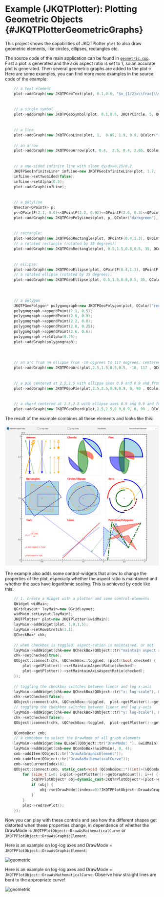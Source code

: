 # Example (JKQTPlotter): Plotting Geometric Objects {#JKQTPlotterGeometricGraphs}

This project shows the capabilities of JKQTPlotter `plot` to also draw geometric elements, like circles, ellipses, rectangles etc.

The source code of the main application can be found in  [`geometric.cpp`](https://github.com/jkriege2/JKQtPlotter/tree/master/examples/geometric/geometric.cpp). First a plot is generated and the axis aspect ratio is set to 1, so an accurate plot is generated. Then several geometric graphs are added to the plot-> Here are some examples, you can find more more examples in the source code of the example:

```.cpp
    // a text element
    plot->addGraph(new JKQTPGeoText(plot, 0.1,0.6, "$x_{1/2}=\\frac{\\sqrt{b^2-4ac}}{2a}$", 10, QColor("red")));

    
    // a single symbol
    plot->addGraph(new JKQTPGeoSymbol(plot, 0.1,0.6, JKQTPCircle, 5, QColor("grey")));

    
    // a line
    plot->addGraph(new JKQTPGeoLine(plot, 1,  0.05, 1.9, 0.9, QColor("red"), 2));
   
    // an arrow
    plot->addGraph(new JKQTPGeoArrow(plot, 0.4,  2.5, 0.4, 2.65, QColor("green"), JKQTPArrowAndStop, JKQTPFilledArrow, 1));

    
    // a one-sided infinite line with slope dy/dx=0.25/0.2
    JKQTPGeoInfiniteLine* infLine=new JKQTPGeoInfiniteLine(plot, 1.7,  0.2, 0.2, 0.25, QColor("green"), 1.5, Qt::PenStyle::DashLine);
    infLine->setTwoSided(false);
    infLine->setAlpha(0.5);
    plot->addGraph(infLine);

    
    // a polyline
    QVector<QPointF> p;
    p<<QPointF(2.1, 0.0)<<QPointF(2.2, 0.92)<<QPointF(2.6, 0.3)<<QPointF(2.9, 0.9);
    plot->addGraph(new JKQTPGeoPolyLines(plot, p, QColor("darkgreen"), 4, Qt::PenStyle::DashDotLine));

    
    // rectangle:
    plot->addGraph(new JKQTPGeoRectangle(plot, QPointF(0.4,1.3), QPointF(0.9,1.6), QColor("blue"), 1, Qt::SolidLine, rfill));
    // a rotated rectangle (rotated by 35 degrees):
    plot->addGraph(new JKQTPGeoRectangle(plot, 0.5,1.5,0.8,0.5, 35, QColor("darkblue"), 2, Qt::DashLine));

    
    // ellipse:
    plot->addGraph(new JKQTPGeoEllipse(plot, QPointF(0.4,1.3), QPointF(0.9,1.6), QColor("blue"), 1, Qt::SolidLine, rfill));
    // a rotated ellipse (rotated by 35 degrees):
    plot->addGraph(new JKQTPGeoEllipse(plot, 0.5,1.5,0.8,0.5, 35, QColor("darkblue"), 2, Qt::DashLine));


    
    // a polygon
    JKQTPGeoPolygon* polygongraph=new JKQTPGeoPolygon(plot, QColor("red"), 2, Qt::PenStyle::DashLine, QColor("salmon"));
    polygongraph->appendPoint(2.1, 0.5);
    polygongraph->appendPoint(2.9, 0.9);
    polygongraph->appendPoint(2.2, 0.8);
    polygongraph->appendPoint(2.8, 0.25);
    polygongraph->appendPoint(2.6, 0.6);
    polygongraph->setAlpha(0.75);
    plot->addGraph(polygongraph);
	

    
    // an arc from an ellipse from -10 degrees to 117 degrees, centered at 2.5,1.5 and full axes of 0.5 and 0.5
    plot->addGraph(new JKQTPGeoArc(plot,2.5,1.5,0.5,0.5, -10, 117 , QColor("orange"), 4, Qt::PenStyle::DashLine));

    
    // a pie centered at 2.5,2.5 with ellipse axes 0.9 and 0.9 and from angle 0 degrees to 90 degrees
    plot->addGraph(new JKQTPGeoPie(plot,2.5,2.5,0.9,0.9, 0, 90 , QColor("blue"), 4, Qt::PenStyle::SolidLine,QColor("lightblue")));

    
    // a chord centered at 2.5,2.5 with ellipse axes 0.9 and 0.9 and from angle 0 degrees to 90 degrees
    plot->addGraph(new JKQTPGeoChord(plot,2.5,2.5,0.9,0.9, 0, 90 , QColor("blue"), 4, Qt::PenStyle::SolidLine,QColor("lightblue")));

```

The result of the example combines all these elements and looks like this:

![geometric](https://raw.githubusercontent.com/jkriege2/JKQtPlotter/master/screenshots/geometric.png)


The example also adds some control-widgets that allow to change the properties of the plot, especially whether the aspect ratio is maintained and whether the axes have logarithmic scaling. This is achieved by code like this:
```.cpp
    // 1. create a Widget with a plotter and some control-elements
    QWidget widMain;
    QGridLayout* layMain=new QGridLayout;
    widMain.setLayout(layMain);
    JKQTPlotter* plot=new JKQTPlotter(&widMain);
    layMain->addWidget(plot, 1,0,1,5);
    layMain->setRowStretch(1,1);
    QCheckBox* chk;
    
	// when checkbox is toggled: aspect-ration is maintained, or not
    layMain->addWidget(chk=new QCheckBox(QObject::tr("maintain aspect ratio"), &widMain), 0, 0);
    chk->setChecked(true);
    QObject::connect(chk, &QCheckBox::toggled, [plot](bool checked) {
        plot->getPlotter()->setMaintainAspectRatio(checked);
        plot->getPlotter()->setMaintainAxisAspectRatio(checked);
    });
    
	// toggling the checkbox switches between linear and log x-axis
    layMain->addWidget(chk=new QCheckBox(QObject::tr("x: log-scale"), &widMain), 0, 1);
    chk->setChecked(false);
    QObject::connect(chk, &QCheckBox::toggled,  plot->getPlotter()->getXAxis(), &JKQTPHorizontalAxis::setLogAxis);
    // toggling the checkbox switches between linear and log y-axis
    layMain->addWidget(chk=new QCheckBox(QObject::tr("y: log-scale"), &widMain), 0, 2);
    chk->setChecked(false);
    QObject::connect(chk, &QCheckBox::toggled,  plot->getPlotter()->getYAxis(), &JKQTPVerticalAxis::setLogAxis);
	
	QComboBox* cmb;
    // a combobox to select the DrawMode of all graph elements
    layMain->addWidget(new QLabel(QObject::tr("DrawMode: "), &widMain), 0, 3);
    layMain->addWidget(cmb=new QComboBox(&widMain), 0, 4);
    cmb->addItem(QObject::tr("DrawAsGraphicElement"));
    cmb->addItem(QObject::tr("DrawAsMathematicalCurve"));
    cmb->setCurrentIndex(0);
    QObject::connect(cmb, static_cast<void (QComboBox::*)(int)>(&QComboBox::currentIndexChanged), [plot](int index) {
        for (size_t i=0; i<plot->getPlotter()->getGraphCount(); i++) {
            JKQTPPlotObject* obj=dynamic_cast<JKQTPPlotObject*>(plot->getPlotter()->getGraph(i));
            if (obj) {
                obj->setDrawMode((index==0)?JKQTPPlotObject::DrawAsGraphicElement:JKQTPPlotObject::DrawAsMathematicalCurve);
            }
        }
        plot->redrawPlot();
    });
```

Now you can play with these controls and see how the different shapes get distorted when these properties change, in dependence of whether the DrawMode is `JKQTPPlotObject::DrawAsMathematicalCurve` or `JKQTPPlotObject::DrawAsGraphicElement`.

Here is an example on log-log axes and DrawMode = `JKQTPPlotObject::DrawAsGraphicElement`:

![geometric](https://raw.githubusercontent.com/jkriege2/JKQtPlotter/master/screenshots/geometric_loglog_DrawAsGraphicElement.png)

Here is an example on log-log axes and DrawMode = `JKQTPPlotObject::DrawAsMathematicalCurve`: Observe how straight lines are bent to the appropriate curve!

![geometric](https://raw.githubusercontent.com/jkriege2/JKQtPlotter/master/screenshots/geometric_loglog_DrawAsMathematicalCurve.png)

